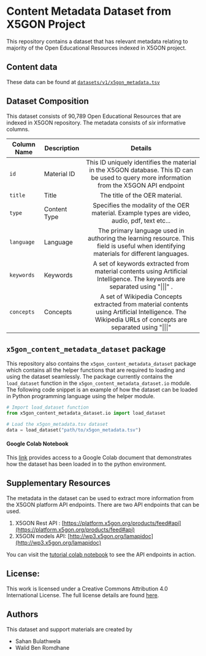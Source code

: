 # Content Metadata Dataset from X5GON Project
This repository contains a dataset that has relevant metadata relating to majority of the Open Educational Resources indexed in X5GON project.

## Content data
These data can be found at [`datasets/v1/x5gon_metadata.tsv`](datasets/v1/x5gon_metadata.tsv)

## Dataset Composition

This dataset consists of 90,789 Open Educational Resources that are indexed in X5GON repository. The metadata consists 
of *six* informative columns. 

| Column Name | Description  |                                                                         Details                                                                         |
|-------------|--------------|:-------------------------------------------------------------------------------------------------------------------------------------------------------:|
| `id`        |  Material ID | This ID uniquely identifies the material in the X5GON database. This ID can be used to query more information from the X5GON API endpoint        |
| `title`     | Title        | The title of the OER material.                                                                                                                          |
| `type`      | Content Type | Specifies the modality of the OER material. Example types are video, audio, pdf, text etc...                                                            |
| `language`  | Language     | The primary language used in authoring the learning resource. This field is useful when identifying materials for different languages.                  |
| `keywords`  | Keywords     | A set of keywords extracted from material contents using Artificial Intelligence. The keywords are separated using "&#124;&#124;&#124;" .                            |
| `concepts`  | Concepts     | A set of Wikipedia Concepts extracted from material contents using Artificial Intelligence. The Wikipedia URLs of concepts are separated using "&#124;&#124;&#124;" |


## `x5gon_content_metadata_dataset` package

This repository also contains the `x5gon_content_metadata_dataset` package which contains all the helper functions that 
are required to loading and using the dataset seamlessly. The package currently contains the `load_dataset` function in 
the `x5gon_content_metadata_dataset.io` module. The following code snippet is an example of how the dataset can be 
loaded in Python programming language using the helper module. 

```python
# Import load_dataset function
from x5gon_content_metadata_dataset.io import load_dataset

# Load the x5gon_metadata.tsv dataset 
data = load_dataset("path/to/x5gon_metadata.tsv")
```
#### Google Colab Notebook

This [link](https://colab.research.google.com/drive/1-sv0m0JuV2gzec_QKChElf2sYyuSjLTy?usp=sharing) provides access to a 
Google Colab document that demonstrates how the dataset has been loaded in to the python environment.


## Supplementary Resources

The metadata in the dataset can be used to extract more information from the X5GON platform API endpoints. There are two
API endpoints that can be used. 

1. X5GON Rest API  : [https://platform.x5gon.org/products/feed#api](https://platform.x5gon.org/products/feed#api)
2. X5GON models API: [http://wp3.x5gon.org/lamapidoc](http://wp3.x5gon.org/lamapidoc)

You can visit the [tutorial colab notebook](https://colab.research.google.com/drive/1_Fb2wCVZlc810POJsy5zG4I3HgKfdQ1i) to see the API endpoints in action.

## License:

This work is licensed under a Creative Commons Attribution 4.0 International License. The full license details are found [here](https://creativecommons.org/licenses/by/4.0/).

## Authors

This dataset and support materials are created by
- Sahan Bulathwela
- Walid Ben Romdhane
